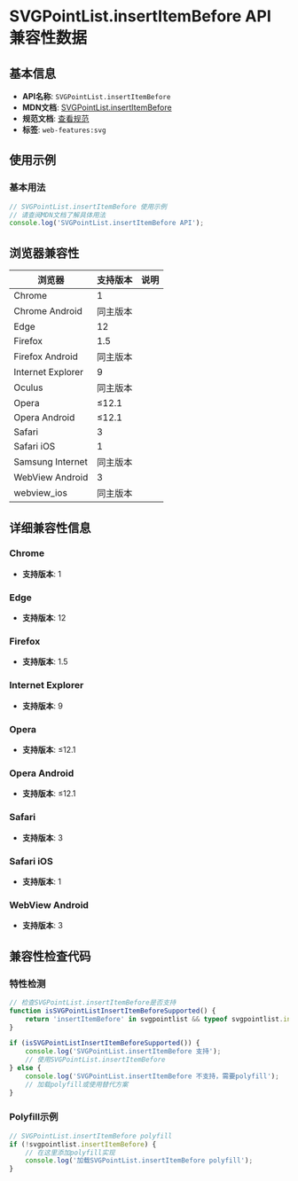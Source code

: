 # SVGPointList.insertItemBefore API 兼容性数据

## 基本信息

- **API名称**: `SVGPointList.insertItemBefore`
- **MDN文档**: [SVGPointList.insertItemBefore](https://developer.mozilla.org/docs/Web/API/SVGPointList/insertItemBefore)
- **规范文档**: [查看规范](https://svgwg.org/svg2-draft/types.html#__svg__SVGNameList__insertItemBefore)
- **标签**: `web-features:svg`

## 使用示例

### 基本用法

```javascript
// SVGPointList.insertItemBefore 使用示例
// 请查阅MDN文档了解具体用法
console.log('SVGPointList.insertItemBefore API');
```

## 浏览器兼容性

| 浏览器 | 支持版本 | 说明 |
|--------|----------|------|
| Chrome | 1 |  |
| Chrome Android | 同主版本 |  |
| Edge | 12 |  |
| Firefox | 1.5 |  |
| Firefox Android | 同主版本 |  |
| Internet Explorer | 9 |  |
| Oculus | 同主版本 |  |
| Opera | ≤12.1 |  |
| Opera Android | ≤12.1 |  |
| Safari | 3 |  |
| Safari iOS | 1 |  |
| Samsung Internet | 同主版本 |  |
| WebView Android | 3 |  |
| webview_ios | 同主版本 |  |

## 详细兼容性信息

### Chrome

- **支持版本**: 1

### Edge

- **支持版本**: 12

### Firefox

- **支持版本**: 1.5

### Internet Explorer

- **支持版本**: 9

### Opera

- **支持版本**: ≤12.1

### Opera Android

- **支持版本**: ≤12.1

### Safari

- **支持版本**: 3

### Safari iOS

- **支持版本**: 1

### WebView Android

- **支持版本**: 3

## 兼容性检查代码

### 特性检测

```javascript
// 检查SVGPointList.insertItemBefore是否支持
function isSVGPointListInsertItemBeforeSupported() {
    return 'insertItemBefore' in svgpointlist && typeof svgpointlist.insertItemBefore === 'function';
}

if (isSVGPointListInsertItemBeforeSupported()) {
    console.log('SVGPointList.insertItemBefore 支持');
    // 使用SVGPointList.insertItemBefore
} else {
    console.log('SVGPointList.insertItemBefore 不支持，需要polyfill');
    // 加载polyfill或使用替代方案
}
```

### Polyfill示例

```javascript
// SVGPointList.insertItemBefore polyfill
if (!svgpointlist.insertItemBefore) {
    // 在这里添加polyfill实现
    console.log('加载SVGPointList.insertItemBefore polyfill');
}
```

